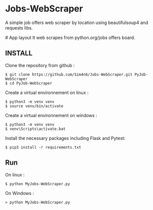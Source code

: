 # Jobs-WebScraper
A simple job offers web scraper by location using beautifulsoup4 and requests libs. 

# App layout 
It web scrapes from python.org/jobs offers board. 

  
INSTALL
----
 Clone the repository from github : 

    $ git clone https://github.com/Sim4n6/Jobs-WebScraper.git PyJob-WebScraper
    $ cd PyJob-WebScraper

Create a virtual environnement on linux : 

    $ python3 -m venv venv
    $ source venv/bin/activate
    
Create a virtual environnement on windows :

    $ python3 -m venv venv
    $ venv\Scripts\activate.bat
    
Install the necessary packages including Flask and Pytest: 
    
    $ pip3 install -r requirements.txt
   
Run
---
On linux :

    $ python MyJobs-WebScraper.py

On Windows :

    > python MyJobs-WebScraper.py
